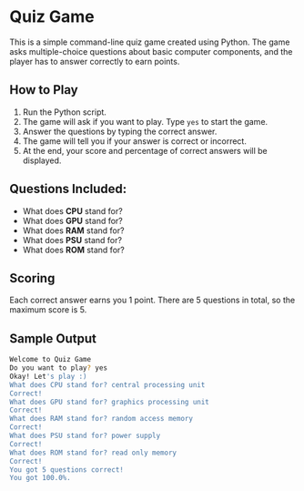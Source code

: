 # Quiz Game

This is a simple command-line quiz game created using Python. The game asks multiple-choice questions about basic computer components, and the player has to answer correctly to earn points.

## How to Play

1. Run the Python script.
2. The game will ask if you want to play. Type `yes` to start the game.
3. Answer the questions by typing the correct answer.
4. The game will tell you if your answer is correct or incorrect.
5. At the end, your score and percentage of correct answers will be displayed.

## Questions Included:

- What does **CPU** stand for?
- What does **GPU** stand for?
- What does **RAM** stand for?
- What does **PSU** stand for?
- What does **ROM** stand for?

## Scoring

Each correct answer earns you 1 point. There are 5 questions in total, so the maximum score is 5.

## Sample Output

```bash
Welcome to Quiz Game
Do you want to play? yes
Okay! Let's play :)
What does CPU stand for? central processing unit
Correct!
What does GPU stand for? graphics processing unit
Correct!
What does RAM stand for? random access memory
Correct!
What does PSU stand for? power supply
Correct!
What does ROM stand for? read only memory
Correct!
You got 5 questions correct!
You got 100.0%.
